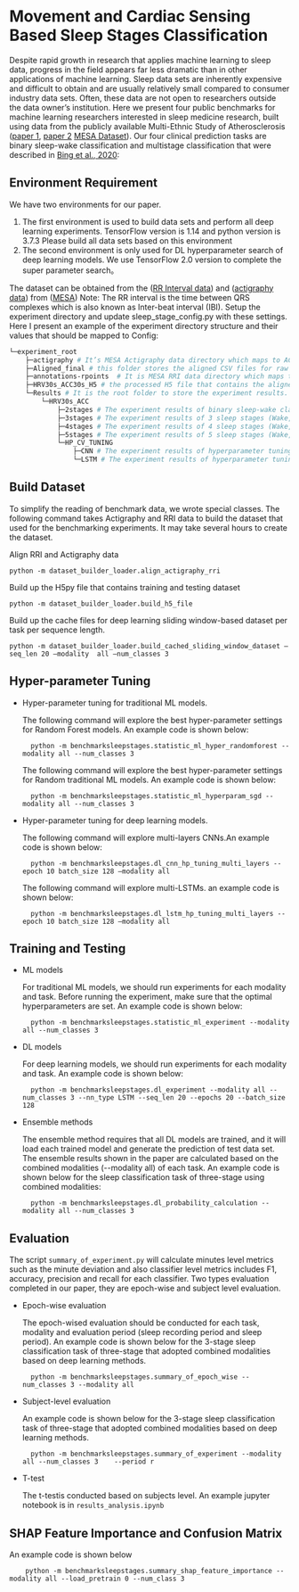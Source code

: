 Movement and Cardiac Sensing Based Sleep Stages Classification
=========================

Despite rapid growth in research that applies machine learning to sleep data, progress in the field appears far less dramatic than in other applications of machine learning.
Sleep data sets are inherently expensive and difficult to obtain and are usually relatively small compared to consumer industry data sets. Often, these data are not open to researchers outside the data owner’s institution.
Here we present four public benchmarks for machine learning researchers interested in sleep medicine research, built using data from the publicly available Multi-Ethnic Study of Atherosclerosis ([paper 1](https://www.ncbi.nlm.nih.gov/pubmed/27070134), [paper 2](https://www.ncbi.nlm.nih.gov/pubmed/29860441) [MESA Dataset]( https://sleepdata.org/datasets/mesa)). Our four clinical prediction tasks are binary sleep-wake classification and multistage classification that were described in [Bing et al., 2020]():

## Environment Requirement

We have two environments for our paper.

1. The first environment is used to build data sets and perform all deep learning experiments. TensorFlow version is 1.14 and python version is 3.7.3
Please build all data sets based on this environment
2. The second environment is only used for DL hyperparameter search of deep learning models. We use TensorFlow 2.0 version to complete the super parameter search。

The dataset can be obtained from the ([RR Interval data](https://sleepdata.org/datasets/mesa/files/polysomnography/annotations-rpoints])) and ([actigraphy data](https://sleepdata.org/datasets/mesa/files/actigraphy)) from ([MESA](https://sleepdata.org/datasets/mesa))
Note: The RR interval is the time between QRS complexes which is also known as Inter-beat interval (IBI).
Setup the experiment directory and update sleep_stage_config.py with these settings.
Here I present an example of the experiment directory structure and their values that should be mapped to Config:
```bash
└─experiment_root
    ├─actigraphy # It’s MESA Actigraphy data directory which maps to ACC_PATH
    ├─Aligned_final # this folder stores the aligned CSV files for raw activity counts and RR intervals.
    ├─annotations-rpoints  # It is MESA RRI data directory which maps to HR_PATH
    ├─HRV30s_ACC30s_H5 # the processed H5 file that contains the aligned HRV features and actigraphy features which maps to H5_OUTPUT_PATH
    └─Results # It is the root folder to store the experiment results. The folder path that saves the results of each task will be a member of python dictionary STAGE_OUTPUT_FOLDER_HRV30s. Its value should assign to EXPERIMENT_RESULTS_ROOT_FOLDER
        └─HRV30s_ACC
            ├─2stages # The experiment results of binary sleep-wake classification will be stored in this folder
            ├─3stages # The experiment results of 3 sleep stages (Wake, REM and NREM) classification task will be stored in this folder
            ├─4stages # The experiment results of 4 sleep stages (Wake, Light, Deep and REM Sleep) classification will be stored in this folder
            ├─5stages # The experiment results of 5 sleep stages (Wake, N1, N2, N3 and REM) classification will be stored in this folder
            └─HP_CV_TUNING 
                ├─CNN # The experiment results of hyperparameter tuning for convolutional neural networks will be stored in this folder
                └─LSTM # The experiment results of hyperparameter tuning for LSTMs will be stored in this folder

```


## Build Dataset

To simplify the reading of benchmark data, we wrote special classes. The following command takes Actigraphy and RRI data to build the dataset that used for the benchmarking experiments. It may take several hours to create the dataset.

Align RRI and Actigraphy data

    python -m dataset_builder_loader.align_actigraphy_rri

Build up the H5py file that contains training and testing dataset

    python -m dataset_builder_loader.build_h5_file
    
Build up the cache files for deep learning sliding window-based dataset per task per sequence length.
    
    python -m dataset_builder_loader.build_cached_sliding_window_dataset –seq_len 20 –modality  all –num_classes 3
 
## Hyper-parameter Tuning
* Hyper-parameter tuning for traditional ML models. 
    
    The following command will explore the best hyper-parameter settings for Random Forest models. An example code is shown below:
        
        python -m benchmarksleepstages.statistic_ml_hyper_randomforest --modality all --num_classes 3

    The following command will explore the best hyper-parameter settings for Random traditional ML models. An example code is shown below:
        
        python -m benchmarksleepstages.statistic_ml_hyperparam_sgd --modality all --num_classes 3
* Hyper-parameter tuning for deep learning models. 
    
    The following command will explore multi-layers CNNs.An example code is shown below:

        python -m benchmarksleepstages.dl_cnn_hp_tuning_multi_layers --epoch 10 batch_size 128 –modality all
    
    The following command will explore multi-LSTMs. an example code is shown below:
        
        python -m benchmarksleepstages.dl_lstm_hp_tuning_multi_layers --epoch 10 batch_size 128 –modality all

## Training and Testing
* ML models
    
    For traditional ML models, we should run experiments for each modality and task. Before running the experiment, make sure that the optimal hyperparameters are set. An example code is shown below:
    
        python -m benchmarksleepstages.statistic_ml_experiment --modality all --num_classes 3
* DL models
    
    For deep learning models, we should run experiments for each modality and task. An example code is shown below:
        
        python -m benchmarksleepstages.dl_experiment --modality all --num_classes 3 --nn_type LSTM --seq_len 20 --epochs 20 --batch_size 128
 
* Ensemble methods
    
    The ensemble method requires that all DL models are trained, and it will load each trained model and generate the prediction of test data set. The ensemble results shown in the paper are calculated based on the combined modalities (--modality all) of each task.
An example code is shown below for the sleep classification task of three-stage using combined modalities:
        
        python -m benchmarksleepstages.dl_probability_calculation --modality all --num_classes 3
 
## Evaluation
The script `summary_of_experiment.py` will calculate minutes level metrics such as the minute deviation and also classifier level metrics includes F1, accuracy, precision and recall for each classifier. Two types evaluation completed in our paper, they are epoch-wise and subject level evaluation.
         
* Epoch-wise evaluation

    The epoch-wised evaluation should be conducted for each task, modality and evaluation period (sleep recording period and sleep period). An example code is shown below for the 3-stage sleep classification task of three-stage that adopted combined modalities based on deep learning methods.
 
        python -m benchmarksleepstages.summary_of_epoch_wise --num_classes 3 --modality all
 
* Subject-level evaluation 

    An example code is shown below for the 3-stage sleep classification task of three-stage that adopted combined modalities based on deep learning methods.
        
        python -m benchmarksleepstages.summary_of_experiment --modality all --num_classes 3    --period r
              
* T-test

    The t-testis conducted based on subjects level. An example jupyter notebook is in `results_analysis.ipynb`

## SHAP Feature Importance and Confusion Matrix
An example code is shown below 
        
        python -m benchmarksleepstages.summary_shap_feature_importance --modality all --load_pretrain 0 --num_class 3


